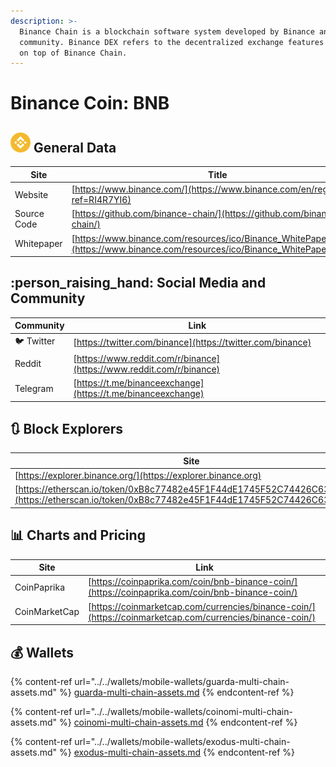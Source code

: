 ```yaml
---
description: >-
  Binance Chain is a blockchain software system developed by Binance and its
  community. Binance DEX refers to the decentralized exchange features developed
  on top of Binance Chain.
---
```


# Binance Coin: BNB

## ![](../../.gitbook/assets/bnb.png) General Data

| Site        | Title                                                                                                                              |
| ----------- | ---------------------------------------------------------------------------------------------------------------------------------- |
| Website     | [https://www.binance.com/](https://www.binance.com/en/register?ref=RI4R7YI6)                                                       |
| Source Code | [https://github.com/binance-chain/](https://github.com/binance-chain/)                                                             |
| Whitepaper  | [https://www.binance.com/resources/ico/Binance_WhitePaper_en.pdf](https://www.binance.com/resources/ico/Binance_WhitePaper_en.pdf) |

## :person_raising_hand: Social Media and Community

| Community      | Link                                                                 |
| -------------- | -------------------------------------------------------------------- |
| :bird: Twitter | [https://twitter.com/binance](https://twitter.com/binance)           |
| Reddit         | [https://www.reddit.com/r/binance](https://www.reddit.com/r/binance) |
| Telegram       | [https://t.me/binanceexchange](https://t.me/binanceexchange)         |

## :arrows_clockwise: Block Explorers

| Site                                                                                                                                           |
| ---------------------------------------------------------------------------------------------------------------------------------------------- |
| [https://explorer.binance.org/](https://explorer.binance.org)                                                                                  |
| [https://etherscan.io/token/0xB8c77482e45F1F44dE1745F52C74426C631bDD52](https://etherscan.io/token/0xB8c77482e45F1F44dE1745F52C74426C631bDD52) |

## :bar_chart: Charts and Pricing

| Site          | Link                                                                                                     |
| ------------- | -------------------------------------------------------------------------------------------------------- |
| CoinPaprika   | [https://coinpaprika.com/coin/bnb-binance-coin/](https://coinpaprika.com/coin/bnb-binance-coin/)         |
| CoinMarketCap | [https://coinmarketcap.com/currencies/binance-coin/](https://coinmarketcap.com/currencies/binance-coin/) |

## :moneybag: Wallets

{% content-ref url="../../wallets/mobile-wallets/guarda-multi-chain-assets.md" %}
[guarda-multi-chain-assets.md](../../wallets/mobile-wallets/guarda-multi-chain-assets.md)
{% endcontent-ref %}

{% content-ref url="../../wallets/mobile-wallets/coinomi-multi-chain-assets.md" %}
[coinomi-multi-chain-assets.md](../../wallets/mobile-wallets/coinomi-multi-chain-assets.md)
{% endcontent-ref %}

{% content-ref url="../../wallets/mobile-wallets/exodus-multi-chain-assets.md" %}
[exodus-multi-chain-assets.md](../../wallets/mobile-wallets/exodus-multi-chain-assets.md)
{% endcontent-ref %}
